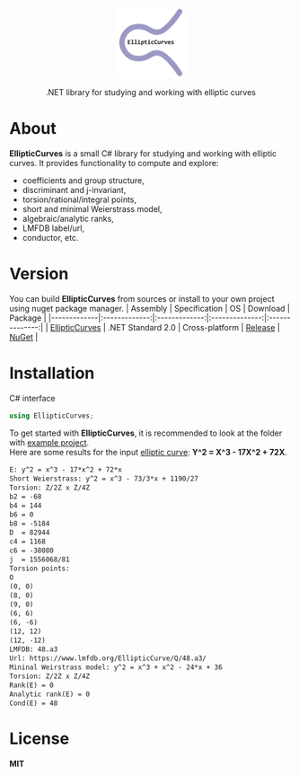 <p align="center"><img width="25%" src="docs/ec_logo.png" /></p>
<p align="center"> .NET library for studying and working with elliptic curves </p>    

# About
**EllipticCurves** is a small C# library for studying and working with elliptic curves. It provides functionality to compute and explore:
* coefficients and group structure,  
* discriminant and j-invariant,  
* torsion/rational/integral points,  
* short and minimal Weierstrass model,  
* algebraic/analytic ranks,  
* LMFDB label/url,  
* conductor, etc.  

# Version
You can build **EllipticCurves** from sources or install to your own project using nuget package manager.
| Assembly | Specification | OS | Download | Package |
|-------------|:-------------:|:-------------:|:--------------:|:--------------:|
| [EllipticCurves](sources) | .NET Standard 2.0 | Cross-platform | [Release](https://github.com/asiryan/EllipticCurves/releases/) | [NuGet](none) | 

# Installation
C# interface  
```c#
using EllipticCurves;
```
To get started with **EllipticCurves**, it is recommended to look at the folder with [example project](examples).  
Here are some results for the input [elliptic curve](https://github.com/asiryan/Cuboid_Conjecture_1): **Y^2 = X^3 - 17X^2 + 72X**.
```
E: y^2 = x^3 - 17*x^2 + 72*x
Short Weierstrass: y^2 = x^3 - 73/3*x + 1190/27
Torsion: Z/2Z x Z/4Z
b2 = -68
b4 = 144
b6 = 0
b8 = -5184
D  = 82944
c4 = 1168
c6 = -38080
j  = 1556068/81
Torsion points:
O
(0, 0)
(8, 0)
(9, 0)
(6, 6)
(6, -6)
(12, 12)
(12, -12)
LMFDB: 48.a3
Url: https://www.lmfdb.org/EllipticCurve/Q/48.a3/
Mininal Weirstrass model: y^2 = x^3 + x^2 - 24*x + 36
Torsion: Z/2Z x Z/4Z
Rank(E) = 0
Analytic rank(E) = 0
Cond(E) = 48
```

# License
**MIT**  
